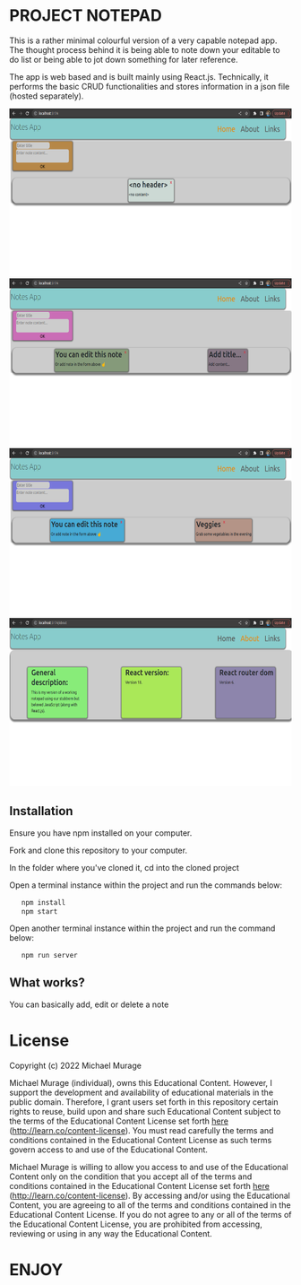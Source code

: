 # PROJECT NOTEPAD

<!-- Deployed link: https://react-project-notepad.herokuapp.com -->

This is a rather minimal colourful version of a very capable notepad app. The 
thought process behind it is being able to note down your editable to do list or being able to jot down something for later reference.

The app is web based and is built mainly using React.js. Technically,
 it performs the basic CRUD functionalities and stores information in a json file (hosted separately).

 <img src="public/images/image1.png" alt="screenshot" width="600px" height="300px">
 <img src="public/images/image2.png" alt="screenshot" width="600px" height="300px">
 <img src="public/images/image3.png" alt="screenshot" width="600px" height="300px">
 <img src="public/images/image4.png" alt="screenshot" width="600px" height="300px">
 <!-- <img src="public/images/image5.png" alt="screenshot" width="600px" height="300px"> -->

  ## Installation
Ensure you have npm installed on your computer.

 Fork and clone this repository to your computer.

 In the folder where you've cloned it, cd into the cloned project

 Open a terminal instance within the project and run the commands below:

 ```
    npm install
    npm start
 ```
 Open another terminal instance within the project and run the command below:
 ```
    npm run server
 ```

 ## What works?
 You can basically add, edit or delete a note

 <!-- ## What doesn't work? (Limitations) -->
 <!-- 1. Having hosted the json server on Heroku, the data, after sometime resets to its original value. That is, the notes written by a user will reset to the very first note the user saw when accessing the app. -->
 
 <!-- 1. During production, the "database" is centralised for everyone using the application. Meaning what I write/edit/delete you'll see and vice-versa. For this, user authentication will separate between users. -->

<!-- 
 This process will enable you to have your the project in your local environment but the link above (deployed link) should function similarly to running npm start. -->

 <!-- ## Future Features -->
 <!-- 1. In the near future (from the time of writing this), I plan to add a user authentication page such that you would need to login so as to ensure what your noting down is yours and yours alone. A solution to limitation number 2. -->

<!-- 2. A bit more research and experimentation in finding a stable host for the json file or changing the code so that it stores in a device's internal memory (which is even more reliable). -->

# License

Copyright (c) 2022 Michael Murage

Michael Murage (individual), owns this Educational Content. However, I support the development and availability of educational materials in the public domain. Therefore, I grant users set forth in this repository certain rights to reuse, build upon and share such Educational Content subject to the terms of the Educational Content License set forth [here](http://learn.co/content-license) (http://learn.co/content-license). You must read carefully the terms and conditions contained in the Educational Content License as such terms govern access to and use of the Educational Content.

Michael Murage is willing to allow you access to and use of the Educational Content only on the condition that you accept all of the terms and conditions contained in the Educational Content License set forth [here](http://learn.co/content-license) (http://learn.co/content-license).  By accessing and/or using the Educational Content, you are agreeing to all of the terms and conditions contained in the Educational Content License.  If you do not agree to any or all of the terms of the Educational Content License, you are prohibited from accessing, reviewing or using in any way the Educational Content.

# ENJOY
